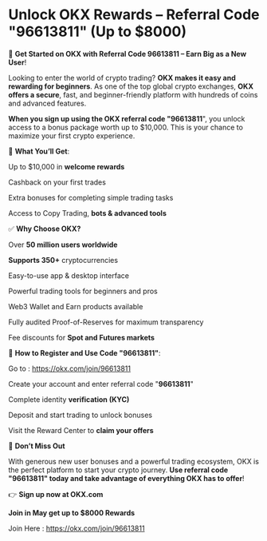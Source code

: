 # Unlock OKX Rewards – Referral Code  "96613811" (Up to $8000)

🎉 **Get Started on OKX with Referral Code 96613811 – Earn Big as a New User**!

Looking to enter the world of crypto trading? **OKX makes it easy and rewarding for beginners**. As one of the top global crypto exchanges, **OKX offers a secure**, fast, and beginner-friendly platform with hundreds of coins and advanced features.


**When you sign up using the OKX referral code "96613811**", you unlock access to a bonus package worth up to $10,000. This is your chance to maximize your first crypto experience.

🎁 **What You’ll Get**:

Up to $10,000 in **welcome rewards**


Cashback on your first trades


Extra bonuses for completing simple trading tasks


Access to Copy Trading, **bots & advanced tools**

✅ **Why Choose OKX?**

Over **50 million users worldwide**


**Supports 350+** cryptocurrencies


Easy-to-use app & desktop interface


Powerful trading tools for beginners and pros


Web3 Wallet and Earn products available


Fully audited Proof-of-Reserves for maximum transparency


Fee discounts for **Spot and Futures markets**

📝 **How to Register and Use Code "96613811"**:

Go to : https://okx.com/join/96613811


Create your account and enter referral code "**96613811**"

Complete identity **verification (KYC)**


Deposit and start trading to unlock bonuses


Visit the Reward Center to **claim your offers**

🚀 **Don’t Miss Out**

With generous new user bonuses and a powerful trading ecosystem, OKX is the perfect platform to start your crypto journey. **Use referral code "96613811" today and take advantage of everything OKX has to offer**!


👉 **Sign up now at OKX.com**

**Join in May get up to $8000 Rewards**

Join Here : https://okx.com/join/96613811



